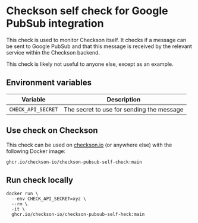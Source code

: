 # Checkson self check for Google PubSub integration

This check is used to monitor Checkson itself. It checks if a message can be sent to Google PubSub and that
this message is received by the relevant service within the Checkson backend.

This check is likely not useful to anyone else, except as an example.

## Environment variables

| Variable           | Description |
|------------------- |-------------|
| `CHECK_API_SECRET` | The secret to use for sending the message |

## Use check on Checkson

This check can be used on [checkson.io](https://checkson.io) (or anywhere else) with the following Docker image:

```
ghcr.io/checkson-io/checkson-pubsub-self-check:main
```

## Run check locally

```
docker run \
  --env CHECK_API_SECRET=xyz \
  --rm \
  -it \
  ghcr.io/checkson-io/checkson-pubsub-self-heck:main
```
